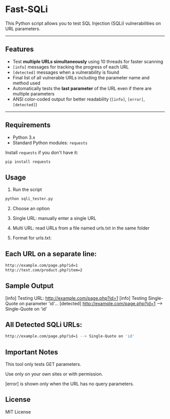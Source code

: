# Fast-SQLi

This Python script allows you to test SQL Injection (SQLi) vulnerabilities on URL parameters.

---

## Features

- Test **multiple URLs simultaneously** using 10 threads for faster scanning
- `[info]` messages for tracking the progress of each URL
- `[detected]` messages when a vulnerability is found
- Final list of all vulnerable URLs including the parameter name and method used
- Automatically tests the **last parameter** of the URL even if there are multiple parameters
- ANSI color-coded output for better readability (`[info]`, `[error]`, `[detected]`)

---

## Requirements

- Python 3.x
- Standard Python modules: `requests`

Install `requests` if you don't have it:

```bash
pip install requests
```
## Usage
1. Run the script
```bash
python sqli_tester.py
```
2. Choose an option

1. Single URL: manually enter a single URL

2. Multi URL: read URLs from a file named urls.txt in the same folder

3. Format for urls.txt:

## Each URL on a separate line:
```bash
http://example.com/page.php?id=1
http://test.com/product.php?item=2
```
## Sample Output
[info] Testing URL: http://example.com/page.php?id=1
[info] Testing Single-Quote on parameter 'id'...
[detected] http://example.com/page.php?id=1 --> Single-Quote on 'id'

## All Detected SQLi URLs:
```bash
http://example.com/page.php?id=1 --> Single-Quote on 'id'
```
## Important Notes

This tool only tests GET parameters.

Use only on your own sites or with permission.

[error] is shown only when the URL has no query parameters.

## License

MIT License
